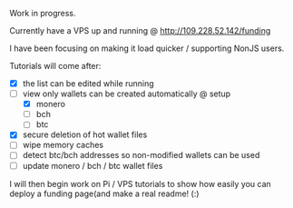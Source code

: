 Work in progress. 

Currently have a VPS up and running @ http://109.228.52.142/funding

I have been focusing on making it load quicker / supporting NonJS users.

Tutorials will come after:    
- [x] the list can be edited while running
- [ ] view only wallets can be created automatically @ setup 
    - [x] monero
    - [ ] bch
    - [ ] btc 
- [x] secure deletion of hot wallet files
- [ ] wipe memory caches
- [ ] detect btc/bch addresses so non-modified wallets can be used
- [ ] update monero / bch / btc wallet files

I will then begin work on Pi / VPS tutorials to show how easily you can deploy a funding page(and make a real readme! (:)

